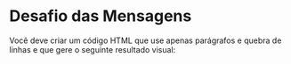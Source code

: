 # Desafio das Mensagens 

Você deve criar um código HTML que use apenas parágrafos e quebra de linhas e que gere o seguinte resultado visual: